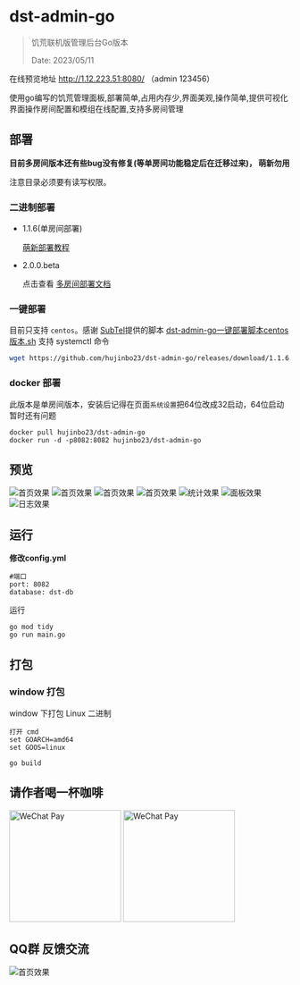 # dst-admin-go
> 饥荒联机版管理后台Go版本
>
> Date: 2023/05/11

在线预览地址 http://1.12.223.51:8080/ （admin 123456）

使用go编写的饥荒管理面板,部署简单,占用内存少,界面美观,操作简单,提供可视化界面操作房间配置和模组在线配置,支持多房间管理

## 部署

**目前多房间版本还有些bug没有修复(等单房间功能稳定后在迁移过来)， 萌新勿用**

注意目录必须要有读写权限。
### 二进制部署
+ 1.1.6(单房间部署)
  
    [萌新部署教程](https://blog.csdn.net/Dig_hoof/article/details/131296762)

+ 2.0.0.beta

  点击查看 [多房间部署文档](docs/install.md)

### 一键部署
目前只支持 `centos`。感谢 [SubTel](https://github.com/SubTel)提供的脚本
[dst-admin-go一键部署脚本centos版本.sh](docs/dst-admin-go一键部署脚本centos版本.sh)
支持 systemctl 命令
```sh
wget https://github.com/hujinbo23/dst-admin-go/releases/download/1.1.6.hotfix/dst-admin-go.centos.sh
```
### docker 部署
此版本是单房间版本，安装后记得在页面`系统设置`把64位改成32启动，64位启动暂时还有问题
```
docker pull hujinbo23/dst-admin-go
docker run -d -p8082:8082 hujinbo23/dst-admin-go
```

## 预览

![首页效果](docs/image/登录.png)
![首页效果](docs/image/房间.png)
![首页效果](docs/image/mod.png)
![首页效果](docs/image/mod配置.png)
![统计效果](docs/image/统计.png)
![面板效果](docs/image/面板.png)
![日志效果](docs/image/日志.png)
    

## 运行

**修改config.yml**
```
#端口
port: 8082
database: dst-db
```


运行
```
go mod tidy
go run main.go
```

## 打包


### window 打包

window 下打包 Linux 二进制 

```
打开 cmd
set GOARCH=amd64
set GOOS=linux

go build
```

## 请作者喝一杯咖啡
<img src="docs/image/alipay.jpg" alt="WeChat Pay" width="200" />
<img src="docs/image/wechatpay.png" alt="WeChat Pay" width="200" />

## QQ群 反馈交流
![首页效果](docs/image/饥荒开服面板交流issue群聊二维码.png)